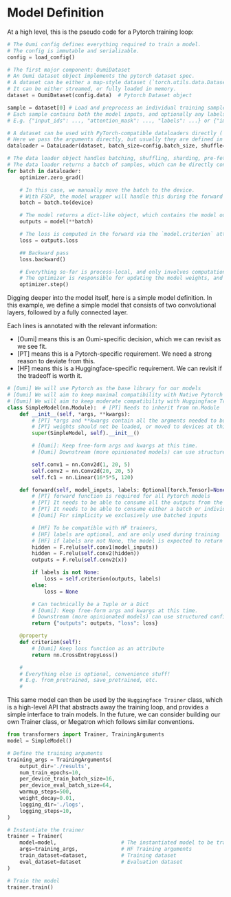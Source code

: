 # Model Definition

At a high level, this is the pseudo code for a Pytorch training loop:

```python
# The Oumi config defines everything required to train a model.
# The config is immutable and serializable.
config = load_config()

# The first major component: OumiDataset
# An Oumi dataset object implements the pytorch dataset spec.
# A dataset can be either a map-style dataset (`torch.utils.data.Dataset`, or an iterable-style dataset (`torch.utils.data.IterableDataset`), or both.
# It can be either streamed, or fully loaded in memory.
dataset = OumiDataset(config.data)  # Pytorch Dataset object

sample = dataset[0] # Load and preprocess an individual training sample
# Each sample contains both the model inputs, and optionally any labels required to compute the loss and/or metrics.
# E.g. {"input_ids": ..., "attention_mask": ..., "labels": ...} or {"image": ..., "labels": ...}

# A dataset can be used with PyTorch-compatible dataloaders directly (`torch.utils.data.DataLoader`)
# Here we pass the arguments directly, but usually they are defined in config.data.dataloader_kwargs
dataloader = DataLoader(dataset, batch_size=config.batch_size, shuffle=True)  # Pytorch DataLoader object

# The data loader object handles batching, shuffling, sharding, pre-fetching, distributing data over multiple nodes, etc.
# The data loader returns a batch of samples, which can be directly consumed by the model
for batch in dataloader:
    optimizer.zero_grad()

    # In this case, we manually move the batch to the device.
    # With FSDP, the model wrapper will handle this during the forward function.
    batch = batch.to(device)

    # The model returns a dict-like object, which contains the model outputs, and optionally the loss. Internally calls model.forward
    outputs = model(**batch)

    # The loss is computed in the forward via the `model.criterion` attribute, and returned as part of the outputs. E.g. loss = model.criterion(outputs, labels)
    loss = outputs.loss

    ## Backward pass
    loss.backward()

    # Everything so-far is process-local, and only involves computations performed locally on the current GPU.
    # The optimizer is responsible for updating the model weights, and performs any necessary communication between nodes.
    optimizer.step()
```

Digging deeper into the model itself, here is a simple model definition. In this example, we define a simple model that consists of two convolutional layers, followed by a fully connected layer.

Each lines is annotated with the relevant information:

- [Oumi] means this is an Oumi-specific decision, which we can revisit as we see fit.
- [PT] means this is a Pytorch-specific requirement. We need a strong reason to deviate from this.
- [HF] means this is a Huggingface-specific requirement. We can revisit if the tradeoff is worth it.

```python
# [Oumi] We will use Pytorch as the base library for our models
# [Oumi] We will aim to keep maximal compatibility with Native Pytorch
# [Oumi] We will aim to keep moderate compatibility with Huggingface Transformers
class SimpleModel(nn.Module):  # [PT] Needs to inherit from nn.Module
    def __init__(self, *args, **kwargs):
        # [PT] *args and **kwargs contain all the argments needed to build the model scaffold
        # [PT] weights should not be loaded, or moved to devices at this point
        super(SimpleModel, self).__init__()

        # [Oumi]: Keep free-form args and kwargs at this time.
        # [Oumi] Downstream (more opinionated models) can use structured config file that inherits from a dict.

        self.conv1 = nn.Conv2d(1, 20, 5)
        self.conv2 = nn.Conv2d(20, 20, 5)
        self.fc1 = nn.Linear(16*5*5, 120)

    def forward(self, model_inputs, labels: Optional[torch.Tensor]=None, **kwargs) -> Dict[str, torch.Tensor]:
        # [PT] forward function is required for all Pytorch models
        # [PT] It needs to be able to consume all the outputs from the dataloader
        # [PT] It needs to be able to consume either a batch or individual samples.
        # [Oumi] For simplicity we exclusively use batched inputs

        # [HF] To be compatible with HF trainers,
        # [HF] labels are optional, and are only used during training
        # [HF] if labels are not None, the model is expected to return a loss
        hidden = F.relu(self.conv1(model_inputs))
        hidden = F.relu(self.conv2(hidden))
        outputs = F.relu(self.conv2(x))

        if labels is not None:
            loss = self.criterion(outputs, labels)
        else:
            loss = None

        # Can technically be a Tuple or a Dict
        # [Oumi]: Keep free-form args and kwargs at this time.
        # Downstream (more opinionated models) can use structured config file that inherits from a dict.
        return {"outputs": outputs, "loss": loss}

    @property
    def criterion(self):
        # [Oumi] Keep loss function as an attribute
        return nn.CrossEntropyLoss()

    #
    # Everything else is optional, convenience stuff!
    # E.g. from_pretrained, save_pretrained, etc.
    #
```

This same model can then be used by the `Huggingface Trainer` class, which is a high-level API that abstracts away the training loop, and provides a simple interface to train models. In the future, we can consider building our own Trainer class, or Megatron which follows similar conventions.

```python
from transformers import Trainer, TrainingArguments
model = SimpleModel()

# Define the training arguments
training_args = TrainingArguments(
    output_dir='./results',
    num_train_epochs=10,
    per_device_train_batch_size=16,
    per_device_eval_batch_size=64,
    warmup_steps=500,
    weight_decay=0.01,
    logging_dir='./logs',
    logging_steps=10,
)

# Instantiate the trainer
trainer = Trainer(
    model=model,                     # The instantiated model to be trained
    args=training_args,              # HF Training arguments
    train_dataset=dataset,           # Training dataset
    eval_dataset=dataset             # Evaluation dataset
)

# Train the model
trainer.train()
```

